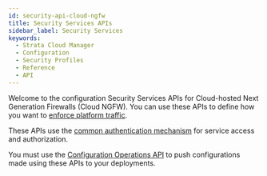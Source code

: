 ```yaml
---
id: security-api-cloud-ngfw
title: Security Services APIs
sidebar_label: Security Services
keywords:
  - Strata Cloud Manager
  - Configuration
  - Security Profiles
  - Reference
  - API
---
```


Welcome to the configuration Security Services APIs for Cloud-hosted Next Generation Firewalls (Cloud NGFW). You can
use these APIs to define how you want
to [enforce platform traffic](https://docs.paloaltonetworks.com/strata-cloud-manager/getting-started/manage-configuration-ngfw-and-prisma-access/security-services).

These APIs use the [common authentication mechanism](/scm/docs/getstarted) for service access and authorization.

You must use the [Configuration Operations API](/scm/api/config/operations/operations-api-cloud-ngfw) to push
configurations made using these APIs to your deployments.
